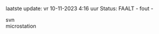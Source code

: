 laatste update: 
vr 10-11-2023  4:16   uur 
Status: FAALT - fout - 
<div class="service R">svn</div><div class="service Y">microstation</div>